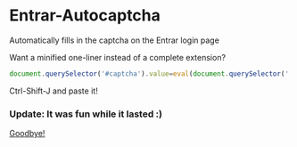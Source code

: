# Entrar-Autocaptcha
Automatically fills in the captcha on the Entrar login page

Want a minified one-liner instead of a complete extension?
```js
document.querySelector('#captcha').value=eval(document.querySelector('.label-input100').innerText.match(/\d+/g).join('+'));
```
Ctrl-Shift-J and paste it!

### Update: It was fun while it lasted :)

[Goodbye!](https://gist.github.com/SuppliedOrange/b0827292c4f1cf2c21a5896b979c8376)

